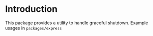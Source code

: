 # Introduction

This package provides a utility to handle graceful shutdown. Example usages in `packages/express`
